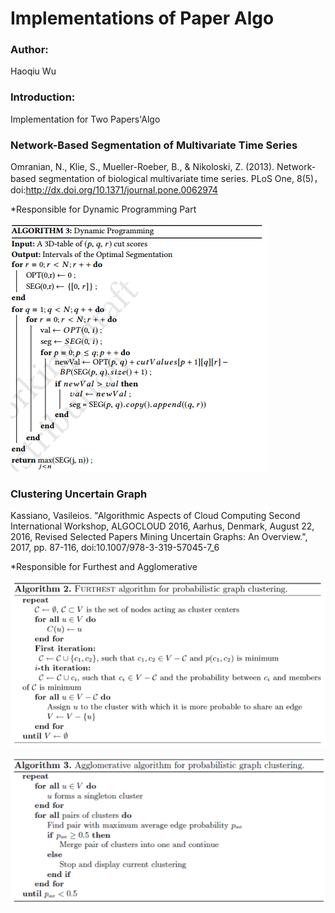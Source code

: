 # Implementations of Paper Algo

### Author: 

Haoqiu Wu

### Introduction: 

Implementation for Two Papers'Algo

### Network-Based Segmentation of Multivariate Time Series

Omranian, N., Klie, S., Mueller-Roeber, B., & Nikoloski, Z. (2013). Network-based segmentation of biological multivariate time series. PLoS One, 8(5)，doi:http://dx.doi.org/10.1371/journal.pone.0062974

*Responsible for Dynamic Programming Part

![alt text](https://github.com/wuhaoqiu/Implementations-of-Paper-Algo/blob/master/screenshots/dynamic.png)

### Clustering Uncertain Graph

Kassiano, Vasileios. "Algorithmic Aspects of Cloud Computing Second International Workshop, ALGOCLOUD 2016, Aarhus, Denmark, August 22, 2016, Revised Selected Papers Mining Uncertain Graphs: An Overview.", 2017, pp. 87-116, 
doi:10.1007/978-3-319-57045-7_6

*Responsible for Furthest and Agglomerative

![alt text](https://github.com/wuhaoqiu/Implementations-of-Paper-Algo/blob/master/screenshots/furthest.png)

![alt text](https://github.com/wuhaoqiu/Implementations-of-Paper-Algo/blob/master/screenshots/agglomerative.png)




